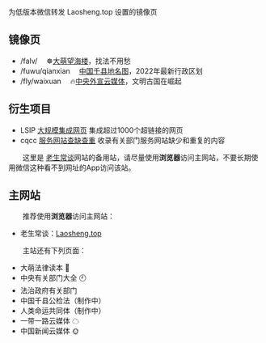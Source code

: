 <!-- # wx 同名标题会被合并 -->

为低版本微信转发 Laosheng.top 设置的镜像页

镜像页
------

*	/falv/  	　☸️[大萌望海楼](falv/fahai)，找法不用愁
*	/fuwu/qianxian	　[中国千县地名图](fuwu/qianxian)，2022年最新行政区划
*	/fly/waixuan	　🔥[中央外宣云媒体](fly/waixuan)，文明古国在崛起

衍生项目
--------

*	LSIP [大规模集成网页](https://diamonwoo.github.io/LSIP ) 集成超过1000个超链接的网页
*	cqcc [服务网站查缺查重](https://diamonwoo.github.io/cqcc ) 收录有关部门服务网站缺少和重复的内容

　　这里是 [老生常谈](https://Laosheng.top)网站的备用站，请尽量使用**浏览器**访问主网站，不要长期使用微信这种看不到网址的App访问该站。

主网站
------

　　推荐使用**浏览器**访问主网站：

*	老生常谈：[Laosheng.top](https://laosheng.top)

　　主站还有下列页面：

*	大萌法律读本 💎
*	中央有关部门大全 🕘
*	法治政府有关部门 
*	中国千县公检法（制作中）
*	人类命运共同体（制作中）
*	一带一路云媒体 ☁
*	中国新闻云媒体 🌞

